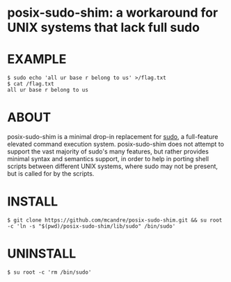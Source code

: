 # posix-sudo-shim: a workaround for UNIX systems that lack full sudo

# EXAMPLE

```console
$ sudo echo 'all ur base r belong to us' >/flag.txt
$ cat /flag.txt
all ur base r belong to us
```

# ABOUT

posix-sudo-shim is a minimal drop-in replacement for [sudo](https://www.sudo.ws/), a full-feature elevated command execution system. posix-sudo-shim does not attempt to support the vast majority of sudo's many features, but rather provides minimal syntax and semantics support, in order to help in porting shell scripts between different UNIX systems, where sudo may not be present, but is called for by the scripts.

# INSTALL

```console
$ git clone https://github.com/mcandre/posix-sudo-shim.git && su root -c 'ln -s "$(pwd)/posix-sudo-shim/lib/sudo" /bin/sudo'
```

# UNINSTALL

```console
$ su root -c 'rm /bin/sudo'
```
